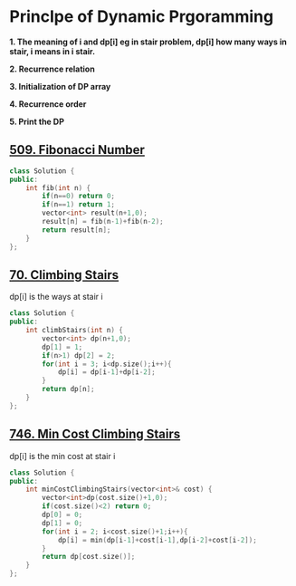 # Princlpe of Dynamic Prgoramming
**1. The meaning of i and dp[i] eg in stair problem, dp[i] how many ways in stair, i means in i stair.**

**2. Recurrence relation**

**3. Initialization of DP array**

**4. Recurrence order**

**5. Print the DP**

## [509. Fibonacci Number](https://leetcode.cn/problems/fibonacci-number/)
```CPP
class Solution {
public:
    int fib(int n) {
        if(n==0) return 0;
        if(n==1) return 1;
        vector<int> result(n+1,0);
        result[n] = fib(n-1)+fib(n-2);
        return result[n];
    }
};
```

## [70. Climbing Stairs](https://leetcode.cn/problems/climbing-stairs/)
dp[i] is the ways at stair i
```CPP
class Solution {
public:
    int climbStairs(int n) {
        vector<int> dp(n+1,0);
        dp[1] = 1;
        if(n>1) dp[2] = 2;
        for(int i = 3; i<dp.size();i++){
            dp[i] = dp[i-1]+dp[i-2];
        }
        return dp[n];
    }
};
```

## [746. Min Cost Climbing Stairs](https://leetcode.cn/problems/min-cost-climbing-stairs/)
dp[i] is the min cost at stair i
```CPP
class Solution {
public:
    int minCostClimbingStairs(vector<int>& cost) {
        vector<int>dp(cost.size()+1,0);
        if(cost.size()<2) return 0;
        dp[0] = 0;
        dp[1] = 0;
        for(int i = 2; i<cost.size()+1;i++){
            dp[i] = min(dp[i-1]+cost[i-1],dp[i-2]+cost[i-2]);
        }
        return dp[cost.size()];
    }
};
```
  

